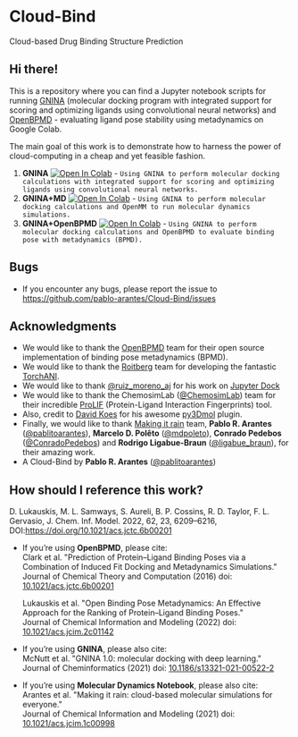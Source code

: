 # Cloud-Bind
Cloud-based Drug Binding Structure Prediction

## Hi there!

This is a repository where you can find a Jupyter notebook scripts for running [GNINA](https://github.com/gnina/gnina) (molecular docking program with integrated support for scoring and optimizing ligands using convolutional neural networks) and [OpenBPMD](https://github.com/Gervasiolab/OpenBPMD) - evaluating ligand pose stability using metadynamics on Google Colab.

The main goal of this work is to demonstrate how to harness the power of cloud-computing in a cheap and yet feasible fashion.


1. **GNINA** [![Open In Colab](https://colab.research.google.com/assets/colab-badge.svg)](https://colab.research.google.com/github/pablo-arantes/Cloud-Bind/blob/main/GNINA.ipynb)  - `Using GNINA to perform molecular docking calculations with integrated support for scoring and optimizing ligands using convolutional neural networks. `
2. **GNINA+MD** [![Open In Colab](https://colab.research.google.com/assets/colab-badge.svg)](https://colab.research.google.com/github/pablo-arantes/Cloud-Bind/blob/main/GNINA%2BMD.ipynb)  - `Using GNINA to perform molecular docking calculations and OpenMM to run molecular dynamics simulations.`
3. **GNINA+OpenBPMD** [![Open In Colab](https://colab.research.google.com/assets/colab-badge.svg)](https://colab.research.google.com/github/pablo-arantes/Cloud-Bind/blob/main/GNINA%2BMD.ipynb)  - `Using GNINA to perform molecular docking calculations and OpenBPMD to evaluate binding pose with metadynamics (BPMD).`

## Bugs
- If you encounter any bugs, please report the issue to https://github.com/pablo-arantes/Cloud-Bind/issues

## Acknowledgments
- We would like to thank the [OpenBPMD](https://github.com/Gervasiolab/OpenBPMD) team for their open source implementation of binding pose metadynamics (BPMD).
- We would like to thank the [Roitberg](https://roitberg.chem.ufl.edu/) team for developing the fantastic [TorchANI](https://github.com/aiqm/torchani).
- We would like to thank [@ruiz_moreno_aj](https://twitter.com/ruiz_moreno_aj) for his work on [Jupyter Dock](https://github.com/AngelRuizMoreno/Jupyter_Dock) 
- We would like to thank the ChemosimLab ([@ChemosimLab](https://twitter.com/ChemosimLab)) team for their incredible [ProLIF](https://prolif.readthedocs.io/en/latest/index.html#) (Protein-Ligand Interaction Fingerprints) tool.
- Also, credit to [David Koes](https://github.com/dkoes) for his awesome [py3Dmol](https://3dmol.csb.pitt.edu/) plugin.
- Finally, we would like to thank [Making it rain](https://github.com/pablo-arantes/making-it-rain) team, **Pablo R. Arantes** ([@pablitoarantes](https://twitter.com/pablitoarantes)), **Marcelo D. Polêto** ([@mdpoleto](https://twitter.com/mdpoleto)), **Conrado Pedebos** ([@ConradoPedebos](https://twitter.com/ConradoPedebos)) and **Rodrigo Ligabue-Braun** ([@ligabue_braun](https://twitter.com/ligabue_braun)), for their amazing work.
- A Cloud-Bind by **Pablo R. Arantes** ([@pablitoarantes](https://twitter.com/pablitoarantes))

## How should I reference this work?
D. Lukauskis, M. L. Samways, S. Aureli, B. P. Cossins, R. D. Taylor, F. L. Gervasio, J. Chem. Inf. Model. 2022, 62, 23, 6209–6216, DOI:https://doi.org/10.1021/acs.jctc.6b00201


- If you’re using **OpenBPMD**, please cite: <br />
  Clark et al. "Prediction of Protein–Ligand Binding Poses via a Combination of Induced Fit Docking and Metadynamics Simulations." <br />
  Journal of Chemical Theory and Computation (2016) doi: [10.1021/acs.jctc.6b00201](https://doi.org/10.1021/acs.jctc.6b00201)
  
  Lukauskis et al. "Open Binding Pose Metadynamics: An Effective Approach for the Ranking of Protein–Ligand Binding Poses." <br />
  Journal of Chemical Information and Modeling (2022) doi: [10.1021/acs.jcim.2c01142](https://doi.org/10.1021/acs.jcim.2c01142)
- If you’re using **GNINA**, please also cite: <br />
  McNutt et al. "GNINA 1.0: molecular docking with deep learning." <br />
  Journal of Cheminformatics (2021) doi: [10.1186/s13321-021-00522-2](https://doi.org/10.1186/s13321-021-00522-2)
- If you’re using **Molecular Dynamics Notebook**, please also cite: <br />
  Arantes et al. "Making it rain: cloud-based molecular simulations for everyone." <br />
  Journal of Chemical Information and Modeling (2021) doi: [10.1021/acs.jcim.1c00998](https://doi.org/10.1021/acs.jcim.1c00998)
